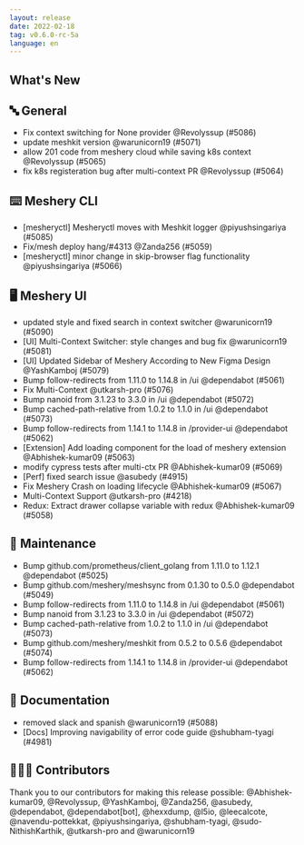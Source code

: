 ```yaml
---
layout: release
date: 2022-02-18
tag: v0.6.0-rc-5a
language: en
---
```


## What's New
## 🔤 General
- Fix context switching for None provider @Revolyssup (#5086)
- update meshkit version @warunicorn19 (#5071)
- allow 201 code from meshery cloud while saving k8s context @Revolyssup (#5065)
- fix k8s registeration bug after multi-context PR @Revolyssup (#5064)

## ⌨️ Meshery CLI

- [mesheryctl] Mesheryctl moves with Meshkit logger @piyushsingariya (#5085)
- Fix/mesh deploy hang/#4313 @Zanda256 (#5059)
- [mesheryctl] minor change in skip-browser flag functionality @piyushsingariya (#5066)

## 🖥 Meshery UI

- updated style and fixed search in context switcher @warunicorn19 (#5090)
- [UI] Multi-Context Switcher: style changes and bug fix @warunicorn19 (#5081)
- [UI] Updated Sidebar of Meshery According to New Figma Design @YashKamboj (#5079)
- Bump follow-redirects from 1.11.0 to 1.14.8 in /ui @dependabot (#5061)
- Fix Multi-Context @utkarsh-pro (#5076)
- Bump nanoid from 3.1.23 to 3.3.0 in /ui @dependabot (#5072)
- Bump cached-path-relative from 1.0.2 to 1.1.0 in /ui @dependabot (#5073)
- Bump follow-redirects from 1.14.1 to 1.14.8 in /provider-ui @dependabot (#5062)
- [Extension] Add loading component for the load of meshery extension @Abhishek-kumar09 (#5063)
- modify cypress tests after multi-ctx PR @Abhishek-kumar09 (#5069)
- [Perf] fixed search issue @asubedy (#4915)
- Fix Meshery Crash on loading lifecycle @Abhishek-kumar09 (#5067)
- Multi-Context Support @utkarsh-pro (#4218)
- Redux: Extract drawer collapse variable with redux @Abhishek-kumar09 (#5058)

## 🧰 Maintenance

- Bump github.com/prometheus/client_golang from 1.11.0 to 1.12.1 @dependabot (#5025)
- Bump github.com/meshery/meshsync from 0.1.30 to 0.5.0 @dependabot (#5049)
- Bump follow-redirects from 1.11.0 to 1.14.8 in /ui @dependabot (#5061)
- Bump nanoid from 3.1.23 to 3.3.0 in /ui @dependabot (#5072)
- Bump cached-path-relative from 1.0.2 to 1.1.0 in /ui @dependabot (#5073)
- Bump github.com/meshery/meshkit from 0.5.2 to 0.5.6 @dependabot (#5074)
- Bump follow-redirects from 1.14.1 to 1.14.8 in /provider-ui @dependabot (#5062)

## 📖 Documentation

- removed slack and spanish @warunicorn19 (#5088)
- [Docs] Improving navigability of error code guide @shubham-tyagi (#4981)

## 👨🏽‍💻 Contributors

Thank you to our contributors for making this release possible:
@Abhishek-kumar09, @Revolyssup, @YashKamboj, @Zanda256, @asubedy, @dependabot, @dependabot[bot], @hexxdump, @l5io, @leecalcote, @navendu-pottekkat, @piyushsingariya, @shubham-tyagi, @sudo-NithishKarthik, @utkarsh-pro and @warunicorn19
